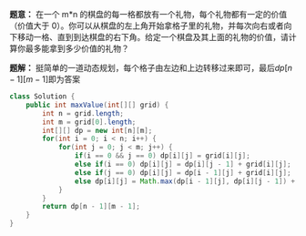 **题意：** 在一个 m*n 的棋盘的每一格都放有一个礼物，每个礼物都有一定的价值（价值大于 0）。你可以从棋盘的左上角开始拿格子里的礼物，并每次向右或者向下移动一格、直到到达棋盘的右下角。给定一个棋盘及其上面的礼物的价值，请计算你最多能拿到多少价值的礼物？

**题解：** 挺简单的一道动态规划，每个格子由左边和上边转移过来即可，最后$dp[n-1][m-1]$即为答案

```java
class Solution {
    public int maxValue(int[][] grid) {
        int n = grid.length;
        int m = grid[0].length;
        int[][] dp = new int[n][m];
        for(int i = 0; i < n; i++) {
            for(int j = 0; j < m; j++) {
                if(i == 0 && j == 0) dp[i][j] = grid[i][j];
                else if(i == 0) dp[i][j] = dp[i][j - 1] + grid[i][j];
                else if(j == 0) dp[i][j] = dp[i - 1][j] + grid[i][j];
                else dp[i][j] = Math.max(dp[i - 1][j], dp[i][j - 1]) + grid[i][j];
            }
        }
        return dp[n - 1][m - 1]; 
    }
}
```